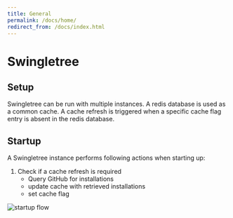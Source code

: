 ```yaml
---
title: General
permalink: /docs/home/
redirect_from: /docs/index.html
---
```


# Swingletree

## Setup

Swingletree can be run with multiple instances. A redis database is used as a common cache.
A cache refresh is triggered when a specific cache flag entry is absent in the redis database.

## Startup

A Swingletree instance performs following actions when starting up:

1. Check if a cache refresh is required
    * Query GitHub for installations
    * update cache with retrieved installations
    * set cache flag

![startup flow](../../assets/images/startup-flow.png)